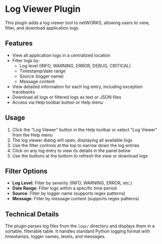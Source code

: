 # Log Viewer Plugin

This plugin adds a log viewer tool to netWORKS, allowing users to view, filter, and download application logs.

## Features

- View all application logs in a centralized location
- Filter logs by:
  - Log level (INFO, WARNING, ERROR, DEBUG, CRITICAL)
  - Timestamp/date range
  - Source (logger name)
  - Message content
- View detailed information for each log entry, including exception tracebacks
- Download all logs or filtered logs as text or JSON files
- Access via Help toolbar button or Help menu

## Usage

1. Click the "Log Viewer" button in the Help toolbar or select "Log Viewer" from the Help menu
2. The log viewer dialog will open, displaying all available logs
3. Use the filter controls at the top to narrow down the log entries
4. Click on any log entry to view its details in the panel below
5. Use the buttons at the bottom to refresh the view or download logs

## Filter Options

- **Log Level**: Filter by severity (INFO, WARNING, ERROR, etc.)
- **Date Range**: Filter logs within a specific time period
- **Source**: Filter by logger name (supports regex patterns)
- **Message**: Filter by message content (supports regex patterns)

## Technical Details

The plugin parses log files from the `logs/` directory and displays them in a sortable, filterable table. It handles standard Python logging format with timestamps, logger names, levels, and messages. 